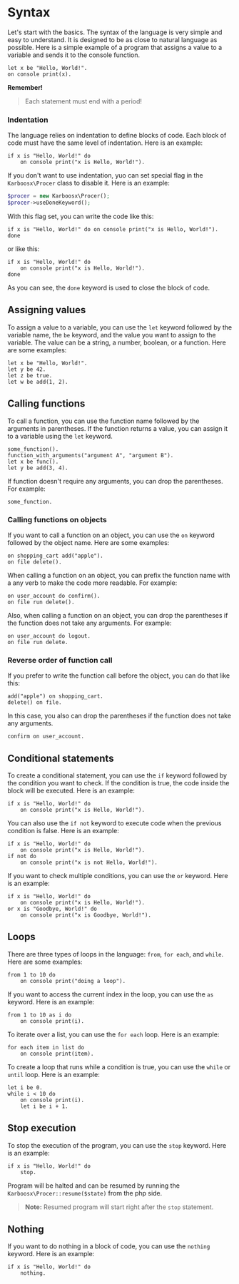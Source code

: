 # Syntax
Let's start with the basics. The syntax of the language is very simple and easy to understand. It is designed to be as close to natural language as possible. Here is a simple example of a program that assigns a value to a variable and sends it to the console function.
```
let x be "Hello, World!".
on console print(x).
```

**Remember!**
> Each statement must end with a period!

### Indentation
The language relies on indentation to define blocks of code. Each block of code must have the same level of indentation. Here is an example:
```
if x is "Hello, World!" do
    on console print("x is Hello, World!").
```

If you don't want to use indentation, yuo can set special flag in the `Karboosx\Procer` class to disable it. Here is an example:
```php
$procer = new Karboosx\Procer();
$procer->useDoneKeyword();
```

With this flag set, you can write the code like this:
```
if x is "Hello, World!" do on console print("x is Hello, World!"). done
```

or like this:
```
if x is "Hello, World!" do
    on console print("x is Hello, World!").
done
```

As you can see, the `done` keyword is used to close the block of code.

## Assigning values
To assign a value to a variable, you can use the `let` keyword followed by the variable name, the `be` keyword, and the value you want to assign to the variable. The value can be a string, a number, boolean, or a function. Here are some examples:
```
let x be "Hello, World!".
let y be 42.
let z be true.
let w be add(1, 2).
```

## Calling functions
To call a function, you can use the function name followed by the arguments in parentheses. If the function returns a value, you can assign it to a variable using the `let` keyword.
```
some_function().
function_with_arguments("argument A", "argument B").
let x be func().
let y be add(3, 4).
```

If function doesn't require any arguments, you can drop the parentheses. For example:
```
some_function.
```

### Calling functions on objects

If you want to call a function on an object, you can use the `on` keyword followed by the object name. Here are some examples:
```
on shopping_cart add("apple").
on file delete().
```

When calling a function on an object, you can prefix the function name with a any verb to make the code more readable. For example:
```
on user_account do confirm().
on file run delete().
```

Also, when calling a function on an object, you can drop the parentheses if the function does not take any arguments. For example:
```
on user_account do logout.
on file run delete.
```

### Reverse order of function call

If you prefer to write the function call before the object, you can do that like this:
```
add("apple") on shopping_cart.
delete() on file.
```

In this case, you also can drop the parentheses if the function does not take any arguments.

```
confirm on user_account.
```

## Conditional statements
To create a conditional statement, you can use the `if` keyword followed by the condition you want to check. If the condition is true, the code inside the block will be executed. Here is an example:
```
if x is "Hello, World!" do
    on console print("x is Hello, World!").
```

You can also use the `if not` keyword to execute code when the previous condition is false. Here is an example:
```
if x is "Hello, World!" do
    on console print("x is Hello, World!").
if not do
    on console print("x is not Hello, World!").
```

If you want to check multiple conditions, you can use the `or` keyword. Here is an example:
```
if x is "Hello, World!" do
    on console print("x is Hello, World!").
or x is "Goodbye, World!" do
    on console print("x is Goodbye, World!").
```

## Loops

There are three types of loops in the language: `from`, `for each`, and `while`. Here are some examples:
```
from 1 to 10 do
    on console print("doing a loop").
```

If you want to access the current index in the loop, you can use the `as` keyword. Here is an example:
```
from 1 to 10 as i do
    on console print(i).
```

To iterate over a list, you can use the `for each` loop. Here is an example:
```
for each item in list do
    on console print(item).
```

To create a loop that runs while a condition is true, you can use the `while` or `until` loop. Here is an example:
```
let i be 0.
while i < 10 do
    on console print(i).
    let i be i + 1.
```

## Stop execution
To stop the execution of the program, you can use the `stop` keyword. Here is an example:
```
if x is "Hello, World!" do
    stop.
```

Program will be halted and can be resumed by running the `Karboosx\Procer::resume($state)` from the php side.

> **Note:** Resumed program will start right after the `stop` statement.

## Nothing

If you want to do nothing in a block of code, you can use the `nothing` keyword. Here is an example:
```
if x is "Hello, World!" do
    nothing.
```